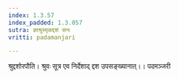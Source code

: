```yaml
---
index: 1.3.57
index_padded: 1.3.057
sutra: ज्ञाश्रुस्मृकद्दशं सनः
vritti: padamanjari

---
```

श्रुद्दशोरपौति। श्रुवः सूत्र एव निर्देशाद् द्दश उपसङ्ख्यानात्।।
पदमञ्जरी